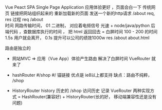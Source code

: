 Vue Peact  SPA Single Page Application  应用体验更好 ，页面会白一下
传统网页  链接把网站组织起来的  重新加载新的页面  发送一个新的http请求
/about   req, res 过程
req   /about  
时间  网路传输时间， 01 二进制，  对应着电频信号  光速 + node/java/python  后端代码  ，查数据库执行的时间 ， 把 html 返回回去 =  白屏时间 
 100 - 200 的时间
1.5s 用户就会离开， 0.1s 提升可以公司的绩效1000w
res /about   about.html    

路由是独立的
- 网站MVC  =>  应用（Vue App）体验产生路由    解决了白屏时间
VueRouter  就来了 
- hashRouter   #/shop #/  锚链接  优点是  ie8以上都支持
                                  缺点：路由不纯粹，  /shop

- HistoryRouter  history  历史的  /shop   访问历史  记录
VueRouter  两种实现方式 = HashRouter(兼容好) + HistoryRouter(长的好， 移动端兼容性还是没有问题) 